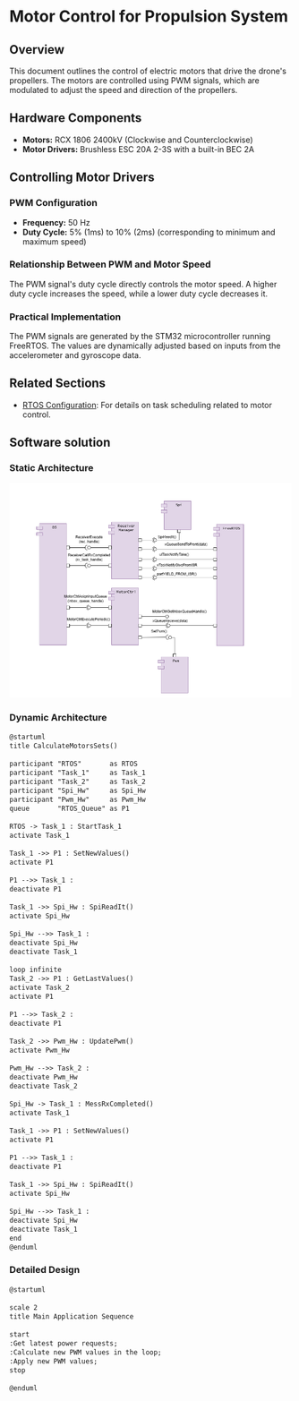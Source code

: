 # Motor Control for Propulsion System

## Overview
This document outlines the control of electric motors that drive the drone's propellers. The motors are controlled using PWM signals, which are modulated to adjust the speed and direction of the propellers.

## Hardware Components
- **Motors:** RCX 1806 2400kV (Clockwise and Counterclockwise)
- **Motor Drivers:** Brushless ESC 20A 2-3S with a built-in BEC 2A

## Controlling Motor Drivers

### PWM Configuration
- **Frequency:** 50 Hz
- **Duty Cycle:** 5% (1ms) to 10% (2ms) (corresponding to minimum and maximum speed)

### Relationship Between PWM and Motor Speed
The PWM signal's duty cycle directly controls the motor speed. A higher duty cycle increases the speed, while a lower duty cycle decreases it.

### Practical Implementation
The PWM signals are generated by the STM32 microcontroller running FreeRTOS. The values are dynamically adjusted based on inputs from the accelerometer and gyroscope data.

## Related Sections
- [RTOS Configuration](rtos.md): For details on task scheduling related to motor control.

## Software solution

### Static Architecture
![alt text](images/MotorCtrlArchitecture.drawio.png)

### Dynamic Architecture
```puml
@startuml
title CalculateMotorsSets()

participant "RTOS"       as RTOS
participant "Task_1"     as Task_1
participant "Task_2"     as Task_2
participant "Spi_Hw"     as Spi_Hw
participant "Pwm_Hw"     as Pwm_Hw
queue       "RTOS_Queue" as P1

RTOS -> Task_1 : StartTask_1
activate Task_1

Task_1 ->> P1 : SetNewValues()
activate P1

P1 -->> Task_1 :
deactivate P1

Task_1 ->> Spi_Hw : SpiReadIt()
activate Spi_Hw 

Spi_Hw -->> Task_1 :
deactivate Spi_Hw
deactivate Task_1

loop infinite
Task_2 ->> P1 : GetLastValues()
activate Task_2
activate P1

P1 -->> Task_2 : 
deactivate P1

Task_2 ->> Pwm_Hw : UpdatePwm()
activate Pwm_Hw

Pwm_Hw -->> Task_2 :
deactivate Pwm_Hw
deactivate Task_2

Spi_Hw -> Task_1 : MessRxCompleted()
activate Task_1

Task_1 ->> P1 : SetNewValues()
activate P1

P1 -->> Task_1 :
deactivate P1

Task_1 ->> Spi_Hw : SpiReadIt()
activate Spi_Hw 

Spi_Hw -->> Task_1 :
deactivate Spi_Hw
deactivate Task_1
end
@enduml
```

### Detailed Design
```puml
@startuml

scale 2
title Main Application Sequence  

start
:Get latest power requests;
:Calculate new PWM values in the loop;
:Apply new PWM values;
stop

@enduml
```